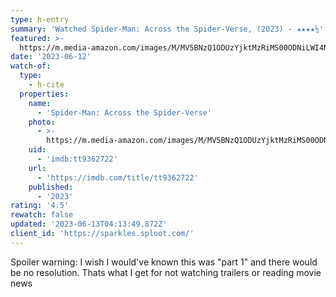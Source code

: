 ```yaml
---
type: h-entry
summary: 'Watched Spider-Man: Across the Spider-Verse, (2023) - ★★★★½'
featured: >-
  https://m.media-amazon.com/images/M/MV5BNzQ1ODUzYjktMzRiMS00ODNiLWI4NzQtOTRiN2VlNTNmODFjXkEyXkFqcGdeQXVyMTkxNjUyNQ@@._V1_SX300.jpg
date: '2023-06-12'
watch-of:
  type:
    - h-cite
  properties:
    name:
      - 'Spider-Man: Across the Spider-Verse'
    photo:
      - >-
        https://m.media-amazon.com/images/M/MV5BNzQ1ODUzYjktMzRiMS00ODNiLWI4NzQtOTRiN2VlNTNmODFjXkEyXkFqcGdeQXVyMTkxNjUyNQ@@._V1_SX300.jpg
    uid:
      - 'imdb:tt9362722'
    url:
      - 'https://imdb.com/title/tt9362722'
    published:
      - '2023'
rating: '4.5'
rewatch: false
updated: '2023-06-13T04:13:49.872Z'
client_id: 'https://sparkles.sploot.com/'
---
```


Spoiler warning: <spoiler>I wish I would've known this was "part 1" and there would be no resolution. Thats what I get for not watching trailers or reading movie news</spoiler>

